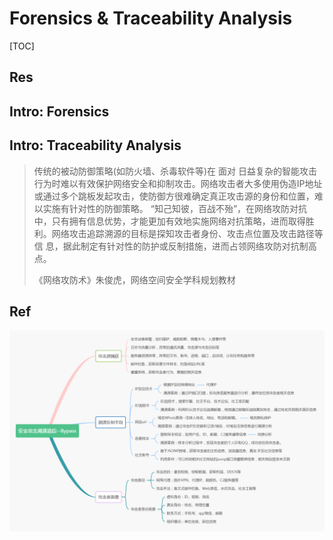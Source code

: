 # Forensics & Traceability Analysis

[TOC]



## Res



## Intro: Forensics



## Intro: Traceability Analysis
> 传统的被动防御策略(如防火墙、杀毒软件等)在 面对 日益复杂的智能攻击行为时难以有效保护网络安全和抑制攻击。网络攻击者大多使用伪造IP地址或通过多个跳板发起攻击，使防御方很难确定真正攻击源的身份和位置，难以实施有针对性的防御策略。
> “知己知彼，百战不殆”，在网络攻防对抗中，只有拥有信息优势，才能更加有效地实施网络对抗策略，进而取得胜利。网络攻击追踪溯源的目标是探知攻击者身份、攻击点位置及攻击路径等信 息，据此制定有针对性的防护或反制措施，进而占领网络攻防对抗制高点。
> 
> 《网络攻防术》朱俊虎，网络空间安全学科规划教材



## Ref
[安全攻击溯源思路及案例 | cnblog]: https://www.cnblogs.com/xiaozi/p/13817637.html

![](../../../../../Assets/Pics/Pasted%20image%2020240330193819.png)
